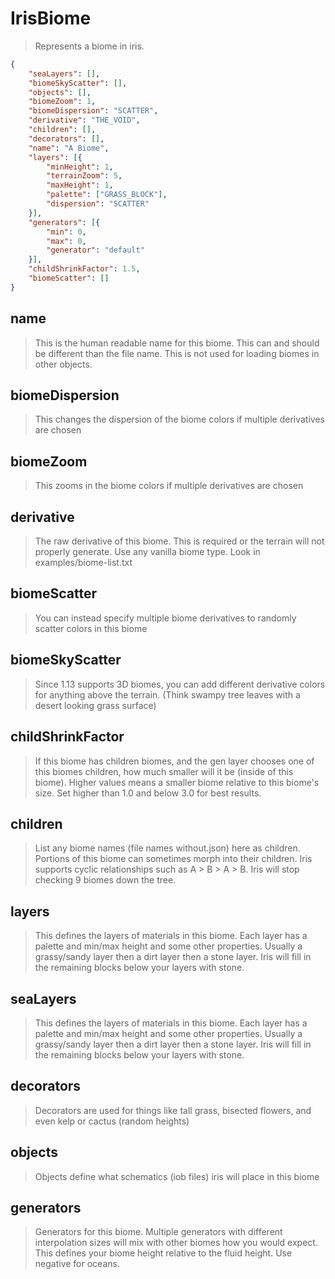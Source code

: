 # IrisBiome
> Represents a biome in iris.
```json
{
    "seaLayers": [],
    "biomeSkyScatter": [],
    "objects": [],
    "biomeZoom": 1,
    "biomeDispersion": "SCATTER",
    "derivative": "THE_VOID",
    "children": [],
    "decorators": [],
    "name": "A Biome",
    "layers": [{
        "minHeight": 1,
        "terrainZoom": 5,
        "maxHeight": 1,
        "palette": ["GRASS_BLOCK"],
        "dispersion": "SCATTER"
    }],
    "generators": [{
        "min": 0,
        "max": 0,
        "generator": "default"
    }],
    "childShrinkFactor": 1.5,
    "biomeScatter": []
}
```

## name
> This is the human readable name for this biome. This can and should be different than the file name. This is not used for loading biomes in other objects.

## biomeDispersion
> This changes the dispersion of the biome colors if multiple derivatives are chosen

## biomeZoom
> This zooms in the biome colors if multiple derivatives are chosen

## derivative
> The raw derivative of this biome. This is required or the terrain will not properly generate. Use any vanilla biome type. Look in examples/biome-list.txt

## biomeScatter
> You can instead specify multiple biome derivatives to randomly scatter colors in this biome

## biomeSkyScatter
> Since 1.13 supports 3D biomes, you can add different derivative colors for anything above the terrain. (Think swampy tree leaves with a desert looking grass surface)

## childShrinkFactor
> If this biome has children biomes, and the gen layer chooses one of this biomes children, how much smaller will it be (inside of this biome). Higher values means a smaller biome relative to this biome's size. Set higher than 1.0 and below 3.0 for best results.

## children
> List any biome names (file names without.json) here as children. Portions of this biome can sometimes morph into their children. Iris supports cyclic relationships such as A > B > A > B. Iris will stop checking 9 biomes down the tree.

## layers
> This defines the layers of materials in this biome. Each layer has a palette and min/max height and some other properties. Usually a grassy/sandy layer then a dirt layer then a stone layer. Iris will fill in the remaining blocks below your layers with stone.

## seaLayers
> This defines the layers of materials in this biome. Each layer has a palette and min/max height and some other properties. Usually a grassy/sandy layer then a dirt layer then a stone layer. Iris will fill in the remaining blocks below your layers with stone.

## decorators
> Decorators are used for things like tall grass, bisected flowers, and even kelp or cactus (random heights)

## objects
> Objects define what schematics (iob files) iris will place in this biome

## generators
> Generators for this biome. Multiple generators with different interpolation sizes will mix with other biomes how you would expect. This defines your biome height relative to the fluid height. Use negative for oceans.

